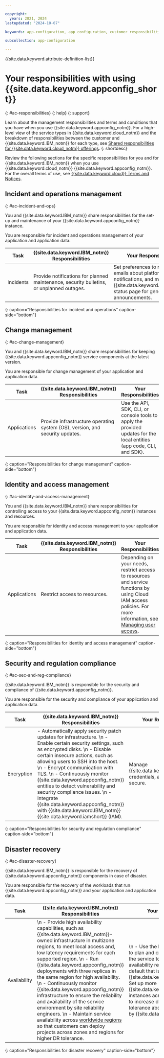 ```yaml
---

copyright:
  years: 2021, 2024
lastupdated: "2024-10-07"

keywords: app-configuration, app configuration, customer responsibilities, IBM responsibilities, terms and conditions, disaster recovery, toolchain backup

subcollection: app-configuration

---
```


{{site.data.keyword.attribute-definition-list}}

# Your responsibilities with using {{site.data.keyword.appconfig_short}}
{: #ac-responsibilities}
{: help}
{: support}

Learn about the management responsibilities and terms and conditions that you have when you use {{site.data.keyword.appconfig_notm}}. For a high-level view of the service types in {{site.data.keyword.cloud_notm}} and the breakdown of responsibilities between the customer and {{site.data.keyword.IBM_notm}} for each type, see [Shared responsibilities for {{site.data.keyword.cloud_notm}} offerings](/docs/overview?topic=overview-shared-responsibilities).
{: shortdesc}

Review the following sections for the specific responsibilities for you and for {{site.data.keyword.IBM_notm}} when you use {{site.data.keyword.cloud_notm}} {{site.data.keyword.appconfig_notm}}. For the overall terms of use, see [{{site.data.keyword.cloud}} Terms and Notices](/docs/overview?topic=overview-terms).

## Incident and operations management
{: #ac-incident-and-ops}

You and {{site.data.keyword.IBM_notm}} share responsibilities for the set-up and maintenance of your {{site.data.keyword.appconfig_notm}} instance.

You are responsible for incident and operations management of your application and application data.

| Task     | {{site.data.keyword.IBM_notm}} Responsibilities | Your Responsibilities |
|-------------|-----------------------|-----------------------|
| Incidents | Provide notifications for planned maintenance, security bulletins, or unplanned outages. | Set preferences to receive emails about platform notifications, and monitor the {{site.data.keyword.cloud_notm}} status page for general announcements. |
{: caption="Responsibilities for incident and operations" caption-side="bottom"}

## Change management
{: #ac-change-management}

You and {{site.data.keyword.IBM_notm}} share responsibilities for keeping {{site.data.keyword.appconfig_notm}} service components at the latest version.

You are responsible for change management of your application and application data.

| Task     | {{site.data.keyword.IBM_notm}} Responsibilities | Your Responsibilities |
|-------------|-----------------------|-----------------------|
| Applications | Provide infrastructure operating system (OS), version, and security updates. | Use the API, SDK, CLI, or console tools to apply the provided updates for the local entities (app code, CLI, and SDK). |
{: caption="Responsibilities for change management" caption-side="bottom"}

## Identity and access management
{: #ac-identity-and-access-management}

You and {{site.data.keyword.IBM_notm}} share responsibilities for controlling access to your {{site.data.keyword.appconfig_notm}} instances and resources.

You are responsible for identity and access management to your application and application data.

| Task     | {{site.data.keyword.IBM_notm}} Responsibilities | Your Responsibilities |
|-------------|-----------------------|-----------------------|
| Applications | Restrict access to resources.	| Depending on your needs, restrict access to resources and service functions by using Cloud IAM access policies. For more information, see [Managing user access](/docs/app-configuration?topic=app-configuration-ac-service-access-management). |
{: caption="Responsibilities for identity and access management" caption-side="bottom"}

## Security and regulation compliance
{: #ac-sec-and-reg-compliance}

{{site.data.keyword.IBM_notm}} is responsible for the security and compliance of {{site.data.keyword.appconfig_notm}}.

You are responsible for the security and compliance of your application and application data.

| Task     | {{site.data.keyword.IBM_notm}} Responsibilities | Your Responsibilities |
|-------------|-----------------------|-----------------------|
| Encryption | - Automatically apply security patch updates for infrastructure.  \n - Enable certain security settings, such as encrypted disks.  \n - Disable certain insecure actions, such as allowing users to SSH into the host.  \n - Encrypt communication with TLS.  \n - Continuously monitor {{site.data.keyword.appconfig_notm}} entities to detect vulnerability and security compliance issues.  \n - Integrate {{site.data.keyword.appconfig_notm}} with {{site.data.keyword.IBM_notm}} {{site.data.keyword.iamshort}} (IAM). | Manage {{site.data.keyword.cloud_notm}} credentials, and keep credentials secure. |
{: caption="Responsibilities for security and regulation compliance" caption-side="bottom"}

## Disaster recovery
{: #ac-disaster-recovery}

{{site.data.keyword.IBM_notm}} is responsible for the recovery of {{site.data.keyword.appconfig_notm}} components in case of disaster.

You are responsible for the recovery of the workloads that run {{site.data.keyword.appconfig_notm}} and your application and application data.

| Task     | {{site.data.keyword.IBM_notm}} Responsibilities | Your Responsibilities |
|-------------|-----------------------|-----------------------|
| Availability | \n - Provide high availability capabilities, such as {{site.data.keyword.IBM_notm}}-owned infrastructure in multizone regions, to meet local access and, low latency requirements for each supported region.  \n - Run {{site.data.keyword.appconfig_notm}} deployments with three replicas in the same region for high availability.  \n - Continuously monitor {{site.data.keyword.appconfig_notm}} infrastructure to ensure the reliability and availability of the service environment by site reliability engineers.  \n - Maintain service availability across [worldwide regions](/docs/app-configuration?topic=app-configuration-ac-regions-endpoints#ac-regions) so that customers can deploy projects across zones and regions for higher DR tolerance. |  \n - Use the list of [available regions](/docs/app-configuration?topic=app-configuration-ac-regions-endpoints#ac-regions) to plan and create new instances of the service to meet performance and availability requirements beyond the default that is provided by {{site.data.keyword.IBM_notm}}.  \n - Set up more {{site.data.keyword.appconfig_notm}} instances across zones and regions to increase disaster recovery tolerance above the default provided by {{site.data.keyword.IBM_notm}}.
{: caption="Responsibilities for disaster recovery" caption-side="bottom"}

